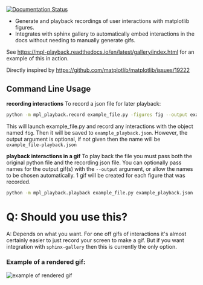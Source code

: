 [![Documentation Status](https://readthedocs.org/projects/pip/badge/?version=stable)](https://pip.pypa.io/en/stable/?badge=stable)


- Generate and playback recordings of user interactions with matplotlib figures.
- Integrates with sphinx gallery to automatically embed interactions in the docs without
needing to manually generate gifs.

See https://mpl-playback.readthedocs.io/en/latest/gallery/index.html for an example of this in action.

Directly inspired by https://github.com/matplotlib/matplotlib/issues/19222

## Command Line Usage

**recording interactions**
To record a json file for later playback:
```bash
python -m mpl_playback.record example_file.py -figures fig --output example_playback.json
```

This will launch example_file.py and record any interactions with the object named `fig`. Then it will be saved to `example_playback.json`. However, the output argument is optional, if not given then the name will be `example_file-playback.json`

**playback interactions in a gif**
To play back the file you must pass both the original python file and the recording json file. You can optionally pass names for the output gif(s) with the `--output` argument, or allow the names to be chosen automatically. 1 gif will be created for each figure that was recorded.

```bash
python -m mpl_playback.playback example_file.py example_playback.json
```


# Q: Should you use this?
A: Depends on what you want. For one off gifs of interactions it's almost certainly easier to just record your screen to make a gif. But if you want integration with `sphinx-gallery` then this is currently the only option.

### Example of a rendered gif:

![example of rendered gif](played-back.gif)

